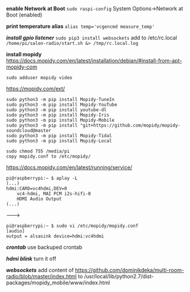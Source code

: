 **enable Network at Boot**
`sudo raspi-config`
System Options->Network at Boot (enabled)

**print temperature alias**
`alias temp='vcgencmd measure_temp'`

***install gpio listener***
`sudo pip3 install websockets`
add to /etc/rc.local
`/home/pi/salon-radio/start.sh &> /tmp/rc.local.log`

**install mopidy**
https://docs.mopidy.com/en/latest/installation/debian/#install-from-apt-mopidy-com
```
sudo adduser mopidy video
```

https://mopidy.com/ext/
```
sudo python3 -m pip install Mopidy-TuneIn
sudo python3 -m pip install Mopidy-YouTube
sudo python3 -m pip install youtube-dl
sudo python3 -m pip install Mopidy-Iris
sudo python3 -m pip install Mopidy-Mobile
sudo python3 -m pip install "git+https://github.com/mopidy/mopidy-soundcloud@master
sudo python3 -m pip install Mopidy-Tidal
sudo python3 -m pip install Mopidy-Local

sudo chmod 755 /media/pi
copy mopidy.conf to /etc/mopidy/
```
https://docs.mopidy.com/en/latest/running/service/

```
pi@raspberrypi:~ $ aplay -L
(...)
hdmi:CARD=vc4hdmi,DEV=0
    vc4-hdmi, MAI PCM i2s-hifi-0
    HDMI Audio Output
(...)
```
--->
```
pi@raspberrypi:~ $ sudo vi /etc/mopidy/mopidy.conf
[audio]
output = alsasink device=hdmi:vc4hdmi
```

***crontab***
use backuped crontab

***hdmi blink***
turn it off

***websockets***
add content of https://github.com/dominikdeka/multi-room-radio/blob/master/index.html to
/usr/local/lib/python2.7/dist-packages/mopidy_mobile/www/index.html

